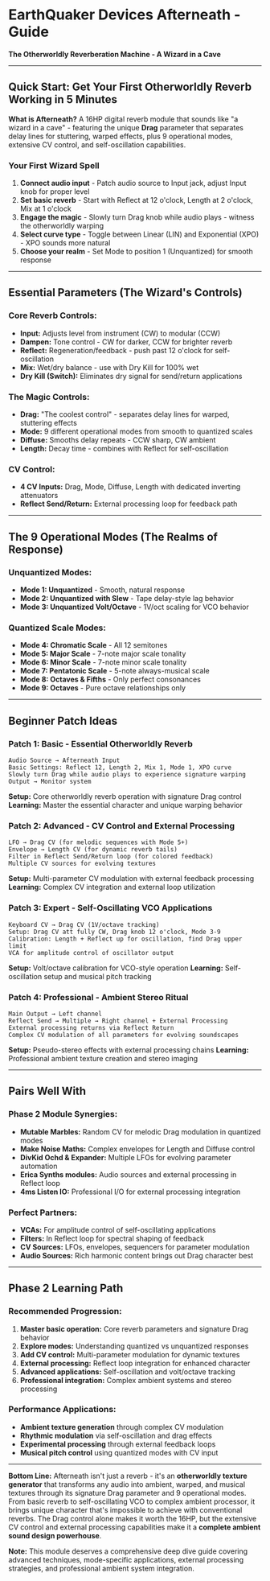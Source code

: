 # EarthQuaker Devices Afterneath - Guide

**The Otherworldly Reverberation Machine - A Wizard in a Cave**

---

## Quick Start: Get Your First Otherworldly Reverb Working in 5 Minutes

**What is Afterneath?** A 16HP digital reverb module that sounds like "a wizard in a cave" - featuring the unique **Drag** parameter that separates delay lines for stuttering, warped effects, plus 9 operational modes, extensive CV control, and self-oscillation capabilities.

### Your First Wizard Spell
1. **Connect audio input** - Patch audio source to Input jack, adjust Input knob for proper level
2. **Set basic reverb** - Start with Reflect at 12 o'clock, Length at 2 o'clock, Mix at 1 o'clock
3. **Engage the magic** - Slowly turn Drag knob while audio plays - witness the otherworldly warping
4. **Select curve type** - Toggle between Linear (LIN) and Exponential (XPO) - XPO sounds more natural
5. **Choose your realm** - Set Mode to position 1 (Unquantized) for smooth response

---

## Essential Parameters (The Wizard's Controls)

### **Core Reverb Controls:**
- **Input:** Adjusts level from instrument (CW) to modular (CCW)
- **Dampen:** Tone control - CW for darker, CCW for brighter reverb
- **Reflect:** Regeneration/feedback - push past 12 o'clock for self-oscillation
- **Mix:** Wet/dry balance - use with Dry Kill for 100% wet
- **Dry Kill (Switch):** Eliminates dry signal for send/return applications

### **The Magic Controls:**
- **Drag:** "The coolest control" - separates delay lines for warped, stuttering effects
- **Mode:** 9 different operational modes from smooth to quantized scales
- **Diffuse:** Smooths delay repeats - CCW sharp, CW ambient
- **Length:** Decay time - combines with Reflect for self-oscillation

### **CV Control:**
- **4 CV Inputs:** Drag, Mode, Diffuse, Length with dedicated inverting attenuators
- **Reflect Send/Return:** External processing loop for feedback path

---

## The 9 Operational Modes (The Realms of Response)

### **Unquantized Modes:**
- **Mode 1: Unquantized** - Smooth, natural response
- **Mode 2: Unquantized with Slew** - Tape delay-style lag behavior
- **Mode 3: Unquantized Volt/Octave** - 1V/oct scaling for VCO behavior

### **Quantized Scale Modes:**
- **Mode 4: Chromatic Scale** - All 12 semitones
- **Mode 5: Major Scale** - 7-note major scale tonality
- **Mode 6: Minor Scale** - 7-note minor scale tonality
- **Mode 7: Pentatonic Scale** - 5-note always-musical scale
- **Mode 8: Octaves & Fifths** - Only perfect consonances
- **Mode 9: Octaves** - Pure octave relationships only

---

## Beginner Patch Ideas

### **Patch 1: Basic - Essential Otherworldly Reverb**
```
Audio Source → Afterneath Input
Basic Settings: Reflect 12, Length 2, Mix 1, Mode 1, XPO curve
Slowly turn Drag while audio plays to experience signature warping
Output → Monitor system
```

**Setup:** Core otherworldly reverb operation with signature Drag control
**Learning:** Master the essential character and unique warping behavior

### **Patch 2: Advanced - CV Control and External Processing**
```
LFO → Drag CV (for melodic sequences with Mode 5+)
Envelope → Length CV (for dynamic reverb tails)
Filter in Reflect Send/Return loop (for colored feedback)
Multiple CV sources for evolving textures
```

**Setup:** Multi-parameter CV modulation with external feedback processing
**Learning:** Complex CV integration and external loop utilization

### **Patch 3: Expert - Self-Oscillating VCO Applications**
```
Keyboard CV → Drag CV (1V/octave tracking)
Setup: Drag CV att fully CW, Drag knob 12 o'clock, Mode 3-9
Calibration: Length + Reflect up for oscillation, find Drag upper limit
VCA for amplitude control of oscillator output
```

**Setup:** Volt/octave calibration for VCO-style operation
**Learning:** Self-oscillation setup and musical pitch tracking

### **Patch 4: Professional - Ambient Stereo Ritual**
```
Main Output → Left channel
Reflect Send → Multiple → Right channel + External Processing
External processing returns via Reflect Return
Complex CV modulation of all parameters for evolving soundscapes
```

**Setup:** Pseudo-stereo effects with external processing chains
**Learning:** Professional ambient texture creation and stereo imaging

---

## Pairs Well With

### **Phase 2 Module Synergies:**
- **Mutable Marbles:** Random CV for melodic Drag modulation in quantized modes
- **Make Noise Maths:** Complex envelopes for Length and Diffuse control
- **DivKid Ochd & Expander:** Multiple LFOs for evolving parameter automation
- **Erica Synths modules:** Audio sources and external processing in Reflect loop
- **4ms Listen IO:** Professional I/O for external processing integration

### **Perfect Partners:**
- **VCAs:** For amplitude control of self-oscillating applications
- **Filters:** In Reflect loop for spectral shaping of feedback
- **CV Sources:** LFOs, envelopes, sequencers for parameter modulation
- **Audio Sources:** Rich harmonic content brings out Drag character best

---

## Phase 2 Learning Path

### **Recommended Progression:**
1. **Master basic operation:** Core reverb parameters and signature Drag behavior
2. **Explore modes:** Understanding quantized vs unquantized responses
3. **Add CV control:** Multi-parameter modulation for dynamic textures
4. **External processing:** Reflect loop integration for enhanced character
5. **Advanced applications:** Self-oscillation and volt/octave tracking
6. **Professional integration:** Complex ambient systems and stereo processing

### **Performance Applications:**
- **Ambient texture generation** through complex CV modulation
- **Rhythmic modulation** via self-oscillation and drag effects
- **Experimental processing** through external feedback loops
- **Musical pitch control** using quantized modes with CV input

---

**Bottom Line:** Afterneath isn't just a reverb - it's an **otherworldly texture generator** that transforms any audio into ambient, warped, and musical textures through its signature Drag parameter and 9 operational modes. From basic reverb to self-oscillating VCO to complex ambient processor, it brings unique character that's impossible to achieve with conventional reverbs. The Drag control alone makes it worth the 16HP, but the extensive CV control and external processing capabilities make it a **complete ambient sound design powerhouse**.

**Note:** This module deserves a comprehensive deep dive guide covering advanced techniques, mode-specific applications, external processing strategies, and professional ambient system integration.